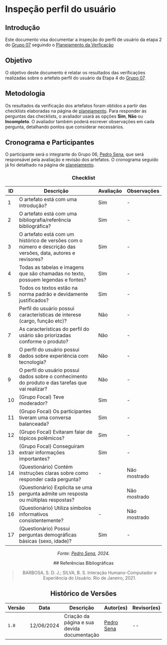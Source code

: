 # Inspeção perfil do usuário

## Introdução

Este documento visa documentar a inspeção do perfil de usuário da etapa 2 do [Grupo 07](https://interacao-humano-computador.github.io/2024.1-CBMERJ/) seguindo o [Planejamento da Verficação](../etapa-2/planejamento.md)


## Objetivo

O objetivo deste documento é relatar os resultados das verificações realizadas sobre o artefato perfil do usuário da Etapa 4 do [Grupo 07](https://interacao-humano-computador.github.io/2024.1-CBMERJ/).

## Metodologia

Os resultados da verificação dos artefatos foram obtidos a partir das checklists elaboradas na página de [planejamento](./planejamento-verificacao-etapa-2). Para responder às perguntas das checklists, o avaliador usará as opções **Sim**, **Não** ou **Incompleto**. O avaliador também poderá escrever observações em cada pergunta, detalhando pontos que considerar necessários.

## Cronograma e Participantes

O participante será o integrante do Grupo 06, [Pedro Sena](https://github.com/pedroyen21), que será responsável pela avaliação e revisão dos artefatos. O cronograma seguido já foi detalhado na página de [planejamento](./planejamento-verificacao-etapa-2).

<center>

### Checklist

<center>

| ID  | Descrição                                                                                                    | Avaliação | Observações |
| --- | ------------------------------------------------------------------------------------------------------------ | --------- | ----------- |
| 1   | O artefato está com uma introdução? | Sim|     -        |
| 2   | O artefato está com uma bibliografia/referência bibliográfica?|     Sim      |       -      |
| 3   | O artefato está com um histórico de versões com o número e descrição das versões, data, autores e revisores? | Sim    |       -      |
| 4   | Todas as tabelas e imagens que são chamadas no texto, possuem legendas e fontes?  | SIm           |    -         |
| 5   | Todos os textos estão na norma padrão e devidamente justificados?| Sim |    -  |
| 6   | Perfil do usuário possui características de interese (cargo, função etc)?    |     Não     |      -      |
| 7   | As características do perfil do usário são priorizadas conforme o produto?    |     Não     |      -      |
| 8   | O perfil do usuário possui dados sobre experiência com tecnologia?    |     Não     |      -      |
| 9   | O perfil do usuário possui dados sobre o conhecimento do produto e das tarefas que vai realizar?    |     Não     |      -      |
| 10   | (Grupo Focal) Teve moderador?    |     Sim     |    -          |
| 11   | (Grupo Focal) Os participantes tiveram uma conversa balanceada?    |     Sim     |      -      |
| 12   | (Grupo Focal) Evitaram falar de tópicos polêmicos?   |     Sim     |      -      |
| 13   | (Grupo Focal) Conseguiram extrair informações importantes?  |     Sim     |      -      |
| 14   | (Questionário) Contém instruções claras sobre como responder cada pergunta?   |     -     |      Não mostrado      |
| 15  | (Questionário) Explicita se uma pergunta admite um resposta ou múltiplas respostas?   |          |      Não mostrado      |
| 16   | (Questionário) Utiliza símbolos informativos consistentemente?   |     -     |      Não mostrado      |
| 17   | (Questionário) Possui perguntas demográficas básicas (sexo, idade)?   |     Sim     |     -       |



_Fonte: [Pedro Sena](https://github.com/pedroyen21), 2024._

</center>
## Referências Bibliográficas

> BARBOSA, S. D. J.; SILVA, B. S. Interação Humano-Computador e Experiência do Usuário. Rio de Janeiro, 2021.

## Histórico de Versões

| Versão | Data       | Descrição                                   | Autor(es)                                              | Revisor(es) |
| ------ | ---------- | ------------------------------------------- | ------------------------------------------------------ | ----------- |
| `1.0`  | 12/06/2024 | Criação da página e sua devida documentação | [Pedro Sena](https://github.com/pedroyen21) | --          |